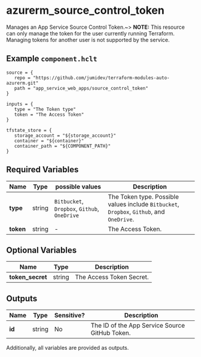 # azurerm_source_control_token

Manages an App Service Source Control Token.~> **NOTE:** This resource can only manage the token for the user currently running Terraform. Managing tokens for another user is not supported by the service.

## Example `component.hclt`

```hcl
source = {
   repo = "https://github.com/jumidev/terraform-modules-auto-azurerm.git"   
   path = "app_service_web_apps/source_control_token"   
}

inputs = {
   type = "The Token type"   
   token = "The Access Token"   
}

tfstate_store = {
   storage_account = "${storage_account}"   
   container = "${container}"   
   container_path = "${COMPONENT_PATH}"   
}

```

## Required Variables

| Name | Type |  possible values |  Description |
| ---- | --------- |  ----------- | ----------- |
| **type** | string |  `Bitbucket`, `Dropbox`, `Github`, `OneDrive`  |  The Token type. Possible values include `Bitbucket`, `Dropbox`, `Github`, and `OneDrive`. | 
| **token** | string |  -  |  The Access Token. | 

## Optional Variables

| Name | Type |  Description |
| ---- | --------- |  ----------- |
| **token_secret** | string |  The Access Token Secret. | 



## Outputs

| Name | Type | Sensitive? | Description |
| ---- | ---- | --------- | --------- |
| **id** | string | No  | The ID of the App Service Source GitHub Token. | 

Additionally, all variables are provided as outputs.
